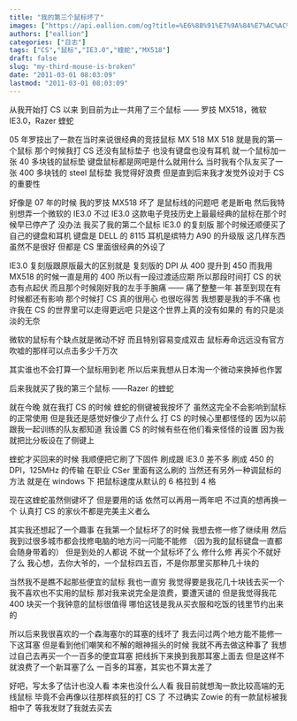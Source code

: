 ```yaml
---
title: "我的第三个鼠标坏了"
images: ["https://api.eallion.com/og?title=%E6%88%91%E7%9A%84%E7%AC%AC%E4%B8%89%E4%B8%AA%E9%BC%A0%E6%A0%87%E5%9D%8F%E4%BA%86"]
authors: ["eallion"]
categories: ["日志"]
tags: ["CS","鼠标","IE3.0","蝰蛇","MX518"]
draft: false
slug: "my-third-mouse-is-broken"
date: "2011-03-01 08:03:09"
lastmod: "2011-03-01 08:03:09"
---
```


从我开始打 CS 以来
到目前为止一共用了三个鼠标
—— 罗技 MX518，微软 IE3.0，Razer 蝰蛇

05 年罗技出了一款在当时来说很经典的竞技鼠标 MX 518
MX 518 就是我的第一个鼠标
那个时候我打 CS 还没有鼠标垫子
也没有键盘也没有耳机
就一个鼠标加一张 40 多块钱的鼠标垫
键盘鼠标都是网吧是什么就用什么
当时我有个队友买了一张 400 多块钱的 steel 鼠标垫
我觉得好浪费
但是直到后来我才发觉外设对于 CS 的重要性

好像是 07 年的时候
我的罗技 MX518 坏了
是鼠标线的问题吧
老是断电
然后我特别想弄一个微软的 IE3.0
不过 IE3.0 这款电子竞技历史上最最经典的鼠标在那个时候早已停产了
没办法
我买了我的第二个鼠标 IE3.0 的复刻版
那个时候还顺便买了自己的键盘和耳机
键盘是 DELL 的 8115
耳机是缤特力 A90 的升级版
这几样东西虽然不是很好
但都是 CS 里面很经典的外设了

IE3.0 复刻版跟原版最大的区别就是
复刻版的 DPI 从 400 提升到 450
而我用 MX518 的时候一直是用的 400
所以有一段过渡适应期
所以那段时间打 CS 的状态有点起伏
而且那个时候刚好我的左手手腕痛
—— 痛了整整一年
甚至到现在有时候都还有影响
那个时候打 CS 真的很用心
也很吃得苦
我想要是我的手不痛
也许我在 CS 的世界里可以走得更远吧
只是这个世界上真的没有如果的
有的只是淡淡的无奈

微软的鼠标有个缺点就是微动不好
而且特别容易变成双击
鼠标寿命远远没有官方吹嘘的那样可以点击多少千万次

其实谁也不会打算一个鼠标用到老
所以后来我想从日本淘一个微动来换掉也作罢

后来我就买了我的第三个鼠标
——Razer 的蝰蛇

就在今晚
就在我打 CS 的时候
蝰蛇的侧键被我按坏了
虽然这完全不会影响到鼠标的正常使用
但是我还是感觉好像少了点什么
打 CS 的时候心里都怪怪的
因为以前跟我一起训练的队友都知道
我设置 CS 的时候有些在他们看来怪怪的设置
因为我就把比分板设在了侧键上

蝰蛇才买回来的时候
我顺便把它刷了下固件
刷成跟 IE3.0 差不多
刷成 450 的 DPI，125MHz 的传输
在职业 CSer 里面有这么刷的
当然还有另外一种调鼠标的方法
就是在 windows 下
把鼠标速度从默认的 6 格拉到 4 格

现在这蝰蛇虽然侧键坏了
但是要用的话
依然可以再用一两年吧
不过真的想再换一个
认真打 CS 的家伙不都是完美主义者么

其实我还想起了一个趣事
在我第一个鼠标坏了的时候
我想去修一修了继续用
然后我到过很多城市都会找修电脑的地方问一问能不能修
（因为我的鼠标键盘一直都会随身带着的）
但是到处的人都说
不就一个鼠标坏了么
修什么修
再买个不就好了么
我心想，去你大爷的，一个鼠标四五百，不是你那里买那种几十块的

当然我不是瞧不起那些便宜的鼠标
我也一直穷
我觉得要是我花几十块钱去买一个我不喜欢也不实用的鼠标
那对我来说完全是浪费，要遭天谴的
但是我觉得我花 400 块买一个我钟意的鼠标很值得
哪怕这钱是我从买衣服和吃饭的钱里节约出来的

所以后来我很喜欢的一个森海塞尔的耳塞的线坏了
我去问过两个地方能不能修一下这耳塞
但是看到他们嘲笑和不解的眼神摇头的时候
我就不再去做这种事了
我想过自己去再买一个一百多的便宜耳塞
把线拆下来换到我那耳塞上面去
但是这样不就浪费了一个新耳塞了么
一百多的耳塞，其实也不算太差了

好吧，写太多了估计也没人看
本来也没什么人看
我目前就想淘一款比较高端的无线鼠标
毕竟不会再像以往那样疯狂的打 CS 了
不过确实 Zowie 的有一款鼠标被我相中了
等我发财了我就去买去
